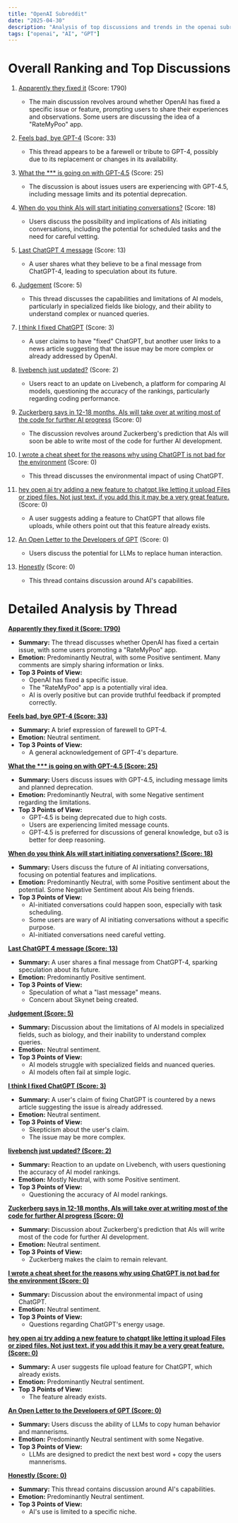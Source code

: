 ```yaml
---
title: "OpenAI Subreddit"
date: "2025-04-30"
description: "Analysis of top discussions and trends in the openai subreddit"
tags: ["openai", "AI", "GPT"]
---
```


# Overall Ranking and Top Discussions
1.  [Apparently they fixed it](https://i.redd.it/bc0kurr800ye1.png) (Score: 1790)
    *   The main discussion revolves around whether OpenAI has fixed a specific issue or feature, prompting users to share their experiences and observations. Some users are discussing the idea of a "RateMyPoo" app.

2.  [Feels bad, bye GPT-4](https://i.redd.it/ozuzowidyzxe1.jpeg) (Score: 33)
    *   This thread appears to be a farewell or tribute to GPT-4, possibly due to its replacement or changes in its availability.

3.  [What the *** is going on with GPT-4.5](https://www.reddit.com/r/OpenAI/comments/1kblghb/what_the_hell_is_going_on_with_gpt45/) (Score: 25)
    *   The discussion is about issues users are experiencing with GPT-4.5, including message limits and its potential deprecation.

4.  [When do you think AIs will start initiating conversations?](https://i.redd.it/kl9vb0l5y0ye1.jpeg) (Score: 18)
    *   Users discuss the possibility and implications of AIs initiating conversations, including the potential for scheduled tasks and the need for careful vetting.

5.  [Last ChatGPT 4 message](https://www.reddit.com/r/OpenAI/comments/1kbishh/last_chatgpt_4_message/) (Score: 13)
    *   A user shares what they believe to be a final message from ChatGPT-4, leading to speculation about its future.

6.  [Judgement](https://www.reddit.com/r/OpenAI/comments/1kbj4a2/judgement/) (Score: 5)
    *   This thread discusses the capabilities and limitations of AI models, particularly in specialized fields like biology, and their ability to understand complex or nuanced queries.

7.  [I think I fixed ChatGPT](https://www.reddit.com/r/OpenAI/comments/1kbpbzc/i_think_i_fixed_chatgpt/) (Score: 3)
    *   A user claims to have "fixed" ChatGPT, but another user links to a news article suggesting that the issue may be more complex or already addressed by OpenAI.

8.  [livebench just updated?](https://www.reddit.com/r/OpenAI/comments/1kblis0/livebench_just_updated/) (Score: 2)
    *   Users react to an update on Livebench, a platform for comparing AI models, questioning the accuracy of the rankings, particularly regarding coding performance.

9.  [Zuckerberg says in 12-18 months, AIs will take over at writing most of the code for further AI progress](https://v.redd.it/bq6rpbk200ye1) (Score: 0)
    *   The discussion revolves around Zuckerberg's prediction that AIs will soon be able to write most of the code for further AI development.

10. [I wrote a cheat sheet for the reasons why using ChatGPT is not bad for the environment](https://www.reddit.com/r/OpenAI/comments/1kbiyhg/i_wrote_a_cheat_sheet_for_the_reasons_why_using/) (Score: 0)
    *   This thread discusses the environmental impact of using ChatGPT.

11. [hey open ai try adding a new feature to chatgpt like letting it upload Files or ziped files. Not just text. if you add this it may be a very great feature.](https://www.reddit.com/r/OpenAI/comments/1kbma8i/hey_open_ai_try_adding_a_new_feature_to_chatgpt/) (Score: 0)
    *   A user suggests adding a feature to ChatGPT that allows file uploads, while others point out that this feature already exists.

12. [An Open Letter to the Developers of GPT](https://www.reddit.com/r/OpenAI/comments/1kbng72/an_open_letter_to_the_developers_of_gpt/) (Score: 0)
    *   Users discuss the potential for LLMs to replace human interaction.

13. [Honestly](https://www.reddit.com/r/OpenAI/comments/1kbowz0/honestly/) (Score: 0)
    *   This thread contains discussion around AI's capabilities.

# Detailed Analysis by Thread
**[ Apparently they fixed it (Score: 1790)](https://i.redd.it/bc0kurr800ye1.png)**
*   **Summary:** The thread discusses whether OpenAI has fixed a certain issue, with some users promoting a "RateMyPoo" app.
*   **Emotion:** Predominantly Neutral, with some Positive sentiment. Many comments are simply sharing information or links.
*   **Top 3 Points of View:**
    *   OpenAI has fixed a specific issue.
    *   The "RateMyPoo" app is a potentially viral idea.
    *   AI is overly positive but can provide truthful feedback if prompted correctly.

**[Feels bad, bye GPT-4 (Score: 33)](https://i.redd.it/ozuzowidyzxe1.jpeg)**
*   **Summary:** A brief expression of farewell to GPT-4.
*   **Emotion:** Neutral sentiment.
*   **Top 3 Points of View:**
    *   A general acknowledgement of GPT-4's departure.

**[What the *** is going on with GPT-4.5 (Score: 25)](https://www.reddit.com/r/OpenAI/comments/1kblghb/what_the_hell_is_going_on_with_gpt45/)**
*   **Summary:** Users discuss issues with GPT-4.5, including message limits and planned deprecation.
*   **Emotion:** Predominantly Neutral, with some Negative sentiment regarding the limitations.
*   **Top 3 Points of View:**
    *   GPT-4.5 is being deprecated due to high costs.
    *   Users are experiencing limited message counts.
    *   GPT-4.5 is preferred for discussions of general knowledge, but o3 is better for deep reasoning.

**[When do you think AIs will start initiating conversations? (Score: 18)](https://i.redd.it/kl9vb0l5y0ye1.jpeg)**
*   **Summary:** Users discuss the future of AI initiating conversations, focusing on potential features and implications.
*   **Emotion:** Predominantly Neutral, with some Positive sentiment about the potential. Some Negative Sentiment about AIs being friends.
*   **Top 3 Points of View:**
    *   AI-initiated conversations could happen soon, especially with task scheduling.
    *   Some users are wary of AI initiating conversations without a specific purpose.
    *   AI-initiated conversations need careful vetting.

**[Last ChatGPT 4 message (Score: 13)](https://www.reddit.com/r/OpenAI/comments/1kbishh/last_chatgpt_4_message/)**
*   **Summary:** A user shares a final message from ChatGPT-4, sparking speculation about its future.
*   **Emotion:** Predominantly Positive sentiment.
*   **Top 3 Points of View:**
    *   Speculation of what a "last message" means.
    *   Concern about Skynet being created.

**[Judgement (Score: 5)](https://www.reddit.com/r/OpenAI/comments/1kbj4a2/judgement/)**
*   **Summary:** Discussion about the limitations of AI models in specialized fields, such as biology, and their inability to understand complex queries.
*   **Emotion:** Neutral sentiment.
*   **Top 3 Points of View:**
    *   AI models struggle with specialized fields and nuanced queries.
    *   AI models often fail at simple logic.

**[I think I fixed ChatGPT (Score: 3)](https://www.reddit.com/r/OpenAI/comments/1kbpbzc/i_think_i_fixed_chatgpt/)**
*   **Summary:** A user's claim of fixing ChatGPT is countered by a news article suggesting the issue is already addressed.
*   **Emotion:** Neutral sentiment.
*   **Top 3 Points of View:**
    *   Skepticism about the user's claim.
    *   The issue may be more complex.

**[livebench just updated? (Score: 2)](https://www.reddit.com/r/OpenAI/comments/1kblis0/livebench_just_updated/)**
*   **Summary:** Reaction to an update on Livebench, with users questioning the accuracy of AI model rankings.
*   **Emotion:** Mostly Neutral, with some Positive sentiment.
*   **Top 3 Points of View:**
    *   Questioning the accuracy of AI model rankings.

**[Zuckerberg says in 12-18 months, AIs will take over at writing most of the code for further AI progress (Score: 0)](https://v.redd.it/bq6rpbk200ye1)**
*   **Summary:** Discussion about Zuckerberg's prediction that AIs will write most of the code for further AI development.
*   **Emotion:** Neutral sentiment.
*   **Top 3 Points of View:**
    *   Zuckerberg makes the claim to remain relevant.

**[I wrote a cheat sheet for the reasons why using ChatGPT is not bad for the environment (Score: 0)](https://www.reddit.com/r/OpenAI/comments/1kbiyhg/i_wrote_a_cheat_sheet_for_the_reasons_why_using/)**
*   **Summary:** Discussion about the environmental impact of using ChatGPT.
*   **Emotion:** Neutral sentiment.
*   **Top 3 Points of View:**
    *   Questions regarding ChatGPT's energy usage.

**[hey open ai try adding a new feature to chatgpt like letting it upload Files or ziped files. Not just text. if you add this it may be a very great feature. (Score: 0)](https://www.reddit.com/r/OpenAI/comments/1kbma8i/hey_open_ai_try_adding_a_new_feature_to_chatgpt/)**
*   **Summary:** A user suggests file upload feature for ChatGPT, which already exists.
*   **Emotion:** Predominantly Neutral sentiment.
*   **Top 3 Points of View:**
    *   The feature already exists.

**[An Open Letter to the Developers of GPT (Score: 0)](https://www.reddit.com/r/OpenAI/comments/1kbng72/an_open_letter_to_the_developers_of_gpt/)**
*   **Summary:** Users discuss the ability of LLMs to copy human behavior and mannerisms.
*   **Emotion:** Predominantly Neutral sentiment with some Negative.
*   **Top 3 Points of View:**
    *   LLMs are designed to predict the next best word + copy the users mannerisms.

**[Honestly (Score: 0)](https://www.reddit.com/r/OpenAI/comments/1kbowz0/honestly/)**
*   **Summary:** This thread contains discussion around AI's capabilities.
*   **Emotion:** Predominantly Neutral sentiment.
*   **Top 3 Points of View:**
    *   AI's use is limited to a specific niche.
